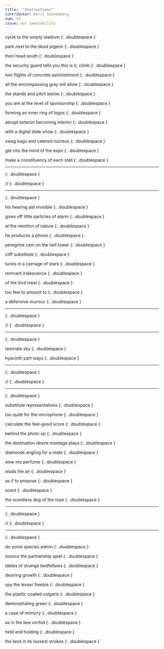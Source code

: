 ```yaml
---
title: '"Instructions"'
contributor: Kerri Sonnenberg
num: 15
issue: our immutability
---
```


cycle to the empty stadium
{: .doublespace }

park next to the dead pigeon
{: .doublespace }

then head south
{: .doublespace }

the security guard tells you this is it, climb
{: .doublespace }

two flights of concrete astonishment
{: .doublespace }

all the encompassing gray will allow
{: .doublespace }

the stands and pitch below
{: .doublespace }

you are at the level of sponsorship
{: .doublespace }

forming an inner ring of logos
{: .doublespace }

abrupt exterior becoming interior
{: .doublespace }

with a digital slide show
{: .doublespace }

swag bags and catered nucleus
{: .doublespace }

get into the mind of the expo
{: .doublespace }

make a constituency of each stall
{: .doublespace }

---
{: .doublespace }

//
{: .doublespace }

---
{: .doublespace }

his hearing aid invisible
{: .doublespace }

gives off little particles of alarm
{: .doublespace }

at the mention of nature
{: .doublespace }

he produces a phone
{: .doublespace }

peregrine cam on the bell tower
{: .doublespace }

cliff substitute
{: .doublespace }

tunes in a carnage of stars
{: .doublespace }

remnant iridescence
{: .doublespace }

of the bird meal
{: .doublespace }

too few to amount to
{: .doublespace }

a defensive murmur
{: .doublespace }

---
{: .doublespace }

//
{: .doublespace }

---
{: .doublespace }

laminate sky
{: .doublespace }

hyacinth part ways
{: .doublespace }

---
{: .doublespace }

//
{: .doublespace }

---
{: .doublespace }

substitute representatives
{: .doublespace }

too quiet for the microphone
{: .doublespace }

calculate the feel-good score
{: .doublespace }

behind the photo op
{: .doublespace }

the destination desire montage plays
{: .doublespace }

diamonds angling for a mate
{: .doublespace }

slow mo perfume
{: .doublespace }

studs the air
{: .doublespace }

as if to propose
{: .doublespace }

scent
{: .doublespace }

the scentless dog of the rose
{: .doublespace }

---
{: .doublespace }

//
{: .doublespace }

---
{: .doublespace }

do some species admin
{: .doublespace }

invoice the partnership spiel
{: .doublespace }

tables of strange bedfellows
{: .doublespace }

desiring growth
{: .doublespace }

spy the lesser freebie
{: .doublespace }

the plastic-coated vulgaris
{: .doublespace }

demonstrating green
{: .doublespace }

a case of mimicry
{: .doublespace }

as in the bee orchid
{: .doublespace }

held and holding
{: .doublespace }

the land in its loosest strokes
{: .doublespace }
